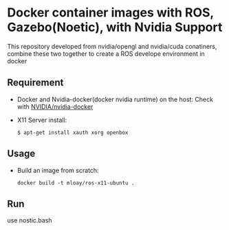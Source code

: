 # Docker container images with ROS, Gazebo(Noetic), with Nvidia Support
This repository developed from nvidia/opengl and nvidia/cuda conatiners, combine these two together to create a ROS develope environment in docker


## Requirement
* Docker and Nvidia-docker(docker nvidia runtime) on the host: Check with [NVIDIA/nvidia-docker](https://github.com/NVIDIA/nvidia-docker)
* X11 Server install:

      $ apt-get install xauth xorg openbox

## Usage

- Build an image from scratch:

      docker build -t mloay/ros-x11-ubuntu .

## Run
use nostic.bash


